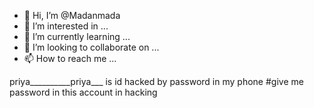 - 👋 Hi, I’m @Madanmada
- 👀 I’m interested in ...
- 🌱 I’m currently learning ...
- 💞️ I’m looking to collaborate on ...
- 📫 How to reach me ...

<!---
Madanmada/Madanmada is a ✨ special ✨ repository because its `README.md` (this file) appears on your GitHub profile.
You can click the Preview link to take a look at your changes.
--->
priya__________priya___ is id hacked
by password in my phone
#give me password in this account
in hacking
